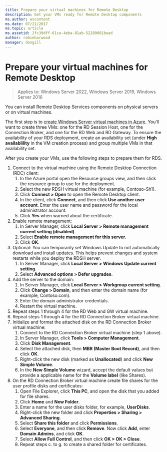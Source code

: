 ```yaml
---
title: Prepare your virtual machines for Remote Desktop
description: Get your VMs ready for Remote Desktop components
ms.author: wscontent
ms.date: 07/21/2017
ms.topic: article
ms.assetid: 2fc39dff-61ca-4eba-81ab-52289081bead
author: robinharwood
manager: dongill
---
```


# Prepare your virtual machines for Remote Desktop

>Applies to: Windows Server 2022, Windows Server 2019, Windows Server 2016

You can install Remote Desktop Services components on physical servers or on virtual machines.

The first step is to [create Windows Server virtual machines in Azure](/azure/virtual-machines/windows/quick-create-portal). You'll want to create three VMs: one for the RD Session Host, one for the Connection Broker, and one for the RD Web and RD Gateway. To ensure the availability of your RDS deployment, create an availability set (under **High availablility** in the VM creation process) and group multiple VMs in that availability set.

After you create your VMs, use the following steps to prepare them for RDS.

1.  Connect to the virtual machine using the Remote Desktop Connection (RDC) client:
    1.  In the Azure portal open the  Resource groups view, and then click the resource group to use for the deployment.
    2.  Select the new RDSH virtual machine (for example, Contoso-Sh1).
    3.  Click **Connect > Open** to open the Remote Desktop client.
    4.  In the client, click **Connect**, and then click **Use another user account**. Enter the user name and password for the local administrator account.
    5.  Click **Yes** when warned about the certificate.
2.  Enable remote management:
    1.  In Server Manager, click **Local Server > Remote management current setting (disabled)**.
    2.  Select **Enable remote management for this server**.
    3.  Click **OK**.
3.  Optional: You can temporarily set Windows Update to not automatically download and install updates. This helps prevent changes and system restarts while you deploy the RDSH server.
    1.  In Server Manager, click **Local Server > Windows Update current setting**.
    2.  Select **Advanced options > Defer upgrades**.
4.  Add the server to the domain:
    1.  In Server Manager, click **Local Server > Workgroup current setting**.
    2.  Click **Change > Domain**, and then enter the domain name (for example, Contoso.com).
    3.  Enter the domain administrator credentials.
    4.  Restart the virtual machine.
5.  Repeat steps 1 through 4 for the RD Web and GW virtual machine.
6.  Repeat steps 1 through 4 for the RD Connection Broker virtual machine.
7.  Initialize and format the attached disk on the RD Connection Broker virtual machine:
    1.  Connect to the RD Connection Broker virtual machine (step 1 above).
    2.  In Server Manager, click **Tools > Computer Management**.
    3.  Click **Disk Management**.
    4.  Select the attached disk, then **MBR (Master Boot Record)**, and then click **OK**.
    5.  Right-click the new disk (marked as **Unallocated**) and click **New Simple Volume**.
    6.  In the **New Simple Volume** wizard, accept the default values but provide a applicable name for the **Volume label** (like Shares).
8.  On the RD Connection Broker virtual machine create file shares for the user profile disks and certificates:
    1.  Open File Explorer, click **This PC**, and open the disk that you added for file shares.
    2.  Click **Home** and **New Folder**.
    3.  Enter a name for the user disks folder, for example, **UserDisks**.
    4.  Right-click the new folder and click **Properties > Sharing > Advanced Sharing**.
    5.  Select **Share this folder** and click **Permissions**.
    6.  Select **Everyone**, and then click **Remove**. Now click **Add**, enter **Domain Admins**, and click **OK**.
    7.  Select **Allow Full Control**, and then click **OK > OK > Close**.
    8.  Repeat steps c. to g. to create a shared folder for certificates.


